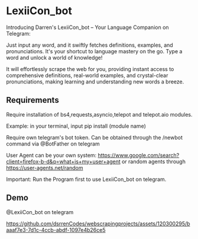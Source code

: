 
# LexiiCon_bot

Introducing Darren's LexiiCon_bot – Your Language Companion on Telegram:

Just input any word, and it swiftly fetches definitions, examples, and pronunciations. It's your shortcut to language mastery on the go. Type a word and unlock a world of knowledge!

It will effortlessly scrape the web for you, providing instant access to comprehensive definitions, real-world examples, and crystal-clear pronunciations, making learning and understanding new words a breeze.
## Requirements
Require installation of bs4,requests,asyncio,telepot and telepot.aio modules. 

Example: in your terminal, input pip install (module name)

Require own telegram's bot token. Can be obtained through the /newbot command via @BotFather on telegram

User Agent can be your own system: https://www.google.com/search?client=firefox-b-d&q=what+is+my+user+agent or random agents through https://user-agents.net/random

Important: Run the Program first to use LexiiCon_bot on telegram.



## Demo

@LexiiCon_bot on telegram



https://github.com/dsrrenCodes/webscrapingprojects/assets/120300295/baaaf7e3-7d1c-4ccb-abdf-1097e4b26ce5





